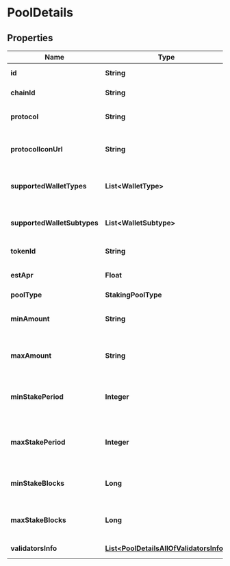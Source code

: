 

# PoolDetails


## Properties

| Name | Type | Description | Notes |
|------------ | ------------- | ------------- | -------------|
|**id** | **String** | The unique protocol id. |  |
|**chainId** | **String** | The unique chain id. |  |
|**protocol** | **String** | The name of the protocol. |  |
|**protocolIconUrl** | **String** | The URL of the protocol&#39;s icon. |  |
|**supportedWalletTypes** | **List&lt;WalletType&gt;** | The list of available wallet types. |  |
|**supportedWalletSubtypes** | **List&lt;WalletSubtype&gt;** | The list of available wallet types. |  |
|**tokenId** | **String** | The unique token id. |  |
|**estApr** | **Float** | The estimated APR. |  |
|**poolType** | **StakingPoolType** |  |  [optional] |
|**minAmount** | **String** | The minimum amount to stake. |  [optional] |
|**maxAmount** | **String** | The maximum amount to stake. |  [optional] |
|**minStakePeriod** | **Integer** | The minimum staking period in days. |  [optional] |
|**maxStakePeriod** | **Integer** | The maximum staking period in days. |  [optional] |
|**minStakeBlocks** | **Long** | The minimum staking blocks. |  [optional] |
|**maxStakeBlocks** | **Long** | The maximum staking blocks. |  [optional] |
|**validatorsInfo** | [**List&lt;PoolDetailsAllOfValidatorsInfo&gt;**](PoolDetailsAllOfValidatorsInfo.md) | The list of validators. |  |



